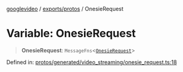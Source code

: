 [googlevideo](../../../README.md) / [exports/protos](../README.md) / OnesieRequest

# Variable: OnesieRequest

> **OnesieRequest**: `MessageFns`\<[`OnesieRequest`](../interfaces/OnesieRequest.md)\>

Defined in: [protos/generated/video\_streaming/onesie\_request.ts:18](https://github.com/LuanRT/googlevideo/blob/5b84100979befab767d819a9606dde964d469341/protos/generated/video_streaming/onesie_request.ts#L18)
